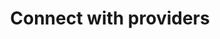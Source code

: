 ---
step: 2
title: Connect with providers
description: Relax as offers from quality vendors flow in.
image: "./step2.svg"
---
